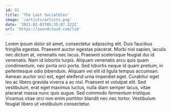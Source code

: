 ```yaml
---
id: 01
title: 'The Last Socialbles'
image: '/artists/artists.png'
date: '2021-02-01T05:35:07.322Z'
url: 'https://soundcloud.com/lsb'
---
```

Lorem ipsum dolor sit amet, consectetur adipiscing elit. Duis faucibus fringilla egestas. Praesent auctor egestas placerat. Morbi nisl sapien, iaculis nec dictum at, venenatis nec lacus. Praesent scelerisque feugiat dui id venenatis. Nam id lobortis turpis. Aliquam venenatis arcu quis quam condimentum, nec porta orci porta. Sed lobortis neque id quam pretium, in pellentesque odio bibendum. Aliquam vel elit id ligula tempus accumsan. Aenean auctor orci est, eget eleifend urna imperdiet eget. Curabitur eget leo ac libero gravida viverra a ac nisl. Praesent et volutpat elit. Sed vestibulum, erat eget maximus luctus, nulla diam semper lacus, vitae placerat massa nunc quis augue. Sed commodo fermentum tristique. Vivamus vitae orci non enim porttitor blandit nec nec tortor. Vestibulum feugiat libero ut vestibulum consectetur.

